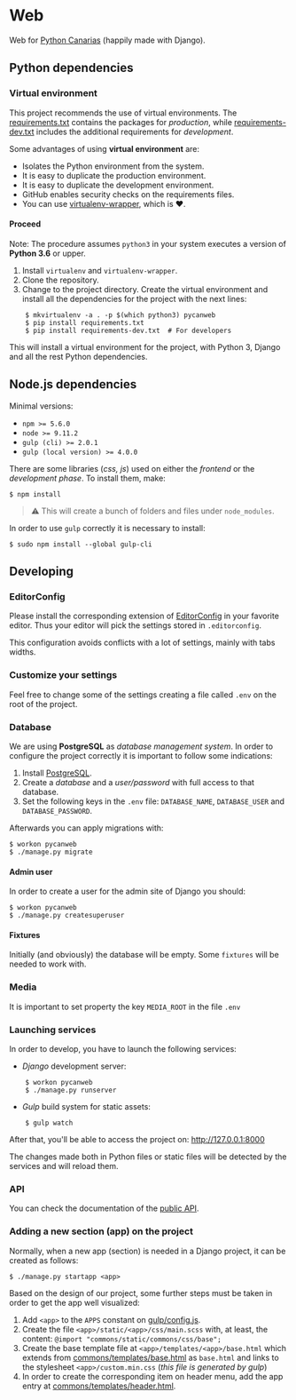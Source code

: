 # Web

Web for [Python Canarias](pythoncanarias.es) (happily made with Django).

## Python dependencies

### Virtual environment

This project recommends the use of virtual environments. The [requirements.txt](requirements.txt) contains the packages for _production_, while [requirements-dev.txt](requirements-dev.txt) includes the additional requirements for _development_.

Some advantages of using **virtual environment** are:

- Isolates the Python environment from the system.
- It is easy to duplicate the production environment.
- It is easy to duplicate the development environment.
- GitHub enables security checks on the requirements files.
- You can use [virtualenv-wrapper](https://virtualenvwrapper.readthedocs.io/en/latest/), which is ❤️.

#### Proceed

Note: The procedure assumes `python3` in your system executes a version of
**Python 3.6** or upper.

1. Install `virtualenv` and `virtualenv-wrapper`.
2. Clone the repository.
3. Change to the project directory. Create the virtual environment and install all
   the dependencies for the project with the next lines:

```console
    $ mkvirtualenv -a . -p $(which python3) pycanweb
    $ pip install requirements.txt
    $ pip install requirements-dev.txt  # For developers
```

This will install a virtual environment for the project, with Python 3, Django
and all the rest Python dependencies.

## Node.js dependencies

Minimal versions:

- `npm >= 5.6.0`
- `node >= 9.11.2`
- `gulp (cli) >= 2.0.1`
- `gulp (local version) >= 4.0.0`

There are some libraries (_css, js_) used on either the _frontend_ or the _development phase_. To install them, make:

```console
$ npm install
```

> ⚠️ This will create a bunch of folders and files under `node_modules`.

In order to use `gulp` correctly it is necessary to install:

```console
$ sudo npm install --global gulp-cli
```

## Developing

### EditorConfig

Please install the corresponding extension of [EditorConfig](https://editorconfig.org/) in your favorite editor. Thus your editor will pick the settings stored in `.editorconfig`.

This configuration avoids conflicts with a lot of settings, mainly with tabs widths.

### Customize your settings

Feel free to change some of the settings creating a file called `.env` on the root of the project.

### Database

We are using **PostgreSQL** as _database management system_. In order to configure the project correctly it is important to follow some indications:

1. Install [PostgreSQL](https://www.postgresql.org/download/).
2. Create a _database_ and a _user/password_ with full access to that database.
3. Set the following keys in the `.env` file: `DATABASE_NAME`, `DATABASE_USER` and `DATABASE_PASSWORD`.

Afterwards you can apply migrations with:

```console
$ workon pycanweb
$ ./manage.py migrate
```

#### Admin user

In order to create a user for the admin site of Django you should:

```console
$ workon pycanweb
$ ./manage.py createsuperuser
```

#### Fixtures

Initially (and obviously) the database will be empty. Some `fixtures` will be needed to work with.

### Media

It is important to set property the key `MEDIA_ROOT` in the file `.env`

### Launching services

In order to develop, you have to launch the following services:

- _Django_ development server:

```console
    $ workon pycanweb
    $ ./manage.py runserver
```

- _Gulp_ build system for static assets:

```console
    $ gulp watch
```

After that, you'll be able to access the project on: http://127.0.0.1:8000

The changes made both in Python files or static files will be detected by the services and will reload them.

### API

You can check the documentation of the [public API](./docs/api.md).

### Adding a new section (app) on the project

Normally, when a new app (section) is needed in a Django project, it can be created as follows:

```console
$ ./manage.py startapp <app>
```

Based on the design of our project, some further steps must be taken in order to get the app well visualized:

1. Add `<app>` to the `APPS` constant on [gulp/config.js](gulp/config.js).
2. Create the file `<app>/static/<app>/css/main.scss` with, at least, the content: `@import "commons/static/commons/css/base";`
3. Create the base template file at `<app>/templates/<app>/base.html` which extends from [commons/templates/base.html](commons/templates/base.html) as `base.html` and links to the stylesheet `<app>/custom.min.css` (_this file is generated by gulp_)
4. In order to create the corresponding item on header menu, add the app entry at [commons/templates/header.html](commons/templates/header.html).
